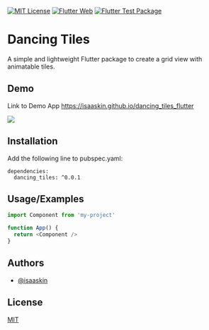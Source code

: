 
[![MIT License](https://img.shields.io/badge/License-MIT-green.svg)](https://choosealicense.com/licenses/mit/)
[![Flutter Web](https://github.com/isaaskin/dancing_tiles_flutter/actions/workflows/dart.yml/badge.svg)](https://github.com/isaaskin/dancing_tiles_flutter/actions/workflows/dart.yml)
[![Flutter Test Package](https://github.com/isaaskin/dancing_tiles_flutter/actions/workflows/flutter_test.yml/badge.svg)](https://github.com/isaaskin/dancing_tiles_flutter/actions/workflows/flutter_test.yml)

# Dancing Tiles

A simple and lightweight Flutter package to create a grid view with animatable tiles.



## Demo

Link to Demo App
https://isaaskin.github.io/dancing_tiles_flutter

![](https://raw.githubusercontent.com/isaaskin/dancing_tiles_flutter/main/demo/assets/dancing_tiles_flutter_demo_gif.gif)
## Installation

Add the following line to pubspec.yaml:

```
dependencies:
  dancing_tiles: ^0.0.1
```
## Usage/Examples

```javascript
import Component from 'my-project'

function App() {
  return <Component />
}
```


## Authors

- [@isaaskin](https://www.github.com/isaaskin)


## License

[MIT](https://choosealicense.com/licenses/mit/)

